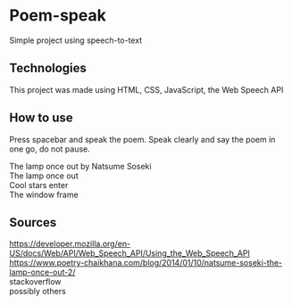 # Poem-speak

Simple project using speech-to-text

## Technologies
This project was made using HTML, CSS, JavaScript, the Web Speech API

## How to use
Press spacebar and speak the poem. Speak clearly and say the poem in one go, do not pause.

The lamp once out by Natsume Soseki <br/>
The lamp once out <br/>
Cool stars enter <br/>
The window frame <br/>

## Sources
https://developer.mozilla.org/en-US/docs/Web/API/Web_Speech_API/Using_the_Web_Speech_API <br/>
https://www.poetry-chaikhana.com/blog/2014/01/10/natsume-soseki-the-lamp-once-out-2/ <br/>
stackoverflow <br/>
possibly others
